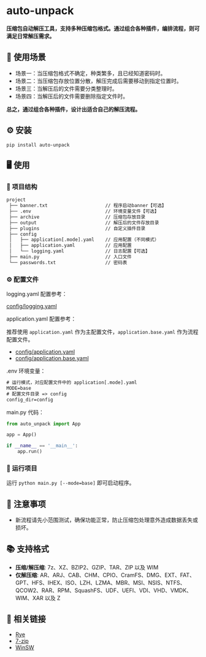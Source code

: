 # auto-unpack

**压缩包自动解压工具，支持多种压缩包格式。通过组合各种插件，编排流程，则可满足日常解压需求。**

## 🎯 使用场景

+ 场景一：当压缩包格式不确定，种类繁多，且已经知道密码时。
+ 场景二：当压缩包存放位置分散，解压完成后需要移动到指定位置时。
+ 场景三：当解压后的文件需要分类整理时。
+ 场景四：当解压后的文件需要删除指定文件时。

**总之，通过组合各种插件，设计出适合自己的解压流程。**

## ⚙️ 安装

```shell
pip install auto-unpack
```

## 🖥️ 使用

### 🌳 项目结构

```txt
project
 ├── banner.txt                     // 程序启动banner【可选】
 ├── .env                           // 环境变量文件【可选】
 ├── archive                        // 压缩包存放目录
 ├── output                         // 解压后的文件存放目录
 ├── plugins                        // 自定义插件目录
 ├── config
 │   ├── application[.mode].yaml    // 应用配置（不同模式）
 │   ├── application.yaml           // 应用配置
 │   └── logging.yaml               // 日志配置【可选】
 ├── main.py                        // 入口文件
 └── passwords.txt                  // 密码表
```

### ⚙️ 配置文件

logging.yaml 配置参考：

[config/logging.yaml](https://github.com/xiaohuohumax/auto-unpack/blob/main/config/logging.yaml)

application.yaml 配置参考：

推荐使用 `application.yaml` 作为主配置文件，`application.base.yaml` 作为流程配置文件。

- [config/application.yaml](https://github.com/xiaohuohumax/auto-unpack/blob/main/config/application.yaml)
- [config/application.base.yaml](https://github.com/xiaohuohumax/auto-unpack/blob/main/config/application.base.yaml)


.env 环境变量：

```txt
# 运行模式，对应配置文件中的 application[.mode].yaml
MODE=base
# 配置文件目录 => config
config_dir=config
```
main.py 代码：

```python
from auto_unpack import App

app = App()

if __name__ == '__main__':
    app.run()
```

### 🏃 运行项目

运行 `python main.py [--mode=base]` 即可启动程序。

## 🚨 注意事项

+ 新流程请先小范围测试，确保功能正常，防止压缩包处理意外造成数据丢失或损坏。

## 📚 支持格式

+ **压缩/解压缩**:
  7z、XZ、BZIP2、GZIP、TAR、ZIP 以及 WIM
+ **仅解压缩**:
  AR、ARJ、CAB、CHM、CPIO、CramFS、DMG、EXT、FAT、GPT、HFS、IHEX、ISO、LZH、LZMA、MBR、MSI、NSIS、NTFS、QCOW2、RAR、RPM、SquashFS、UDF、UEFI、VDI、VHD、VMDK、WIM、XAR
  以及 Z

## 🔗 相关链接

+ [Rye](https://rye.astral.sh/)
+ [7-zip](https://7-zip.org/)
+ [WinSW](https://github.com/winsw/winsw)